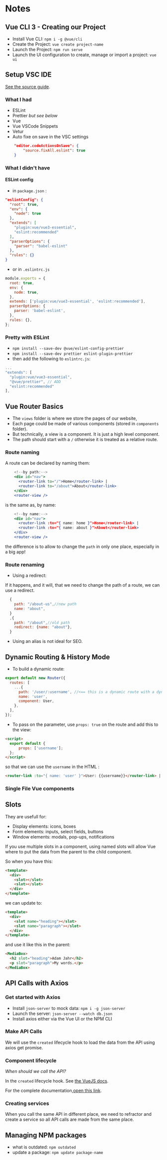 # Notes

## Vue CLI 3 - Creating our Project

- Install Vue CLI: `npm i -g @vue/cli`
- Create the Project: `vue create project-name`
- Launch the Project: `npm run serve`
- Launch the UI configuration to create, manage or import a project: `vue ui`

## Setup VSC IDE

[See the source guide](https://www.vuemastery.com/blog/vs-code-for-vuejs-developers/).

### What I had

- ESLint
- Prettier _but see below_
- Vue
- Vue VSCode Snippets
- Vetur
- Auto fixe on save in the VSC settings

```json
    "editor.codeActionsOnSave": {
        "source.fixAll.eslint": true
    }
```

### What I didn't have

#### ESLint config

- in `package.json` :

```json
"eslintConfig": {
  "root": true,
  "env": {
    "node": true
  },
  "extends": [
    "plugin:vue/vue3-essential",
    "eslint:recommended"
  ],
  "parserOptions": {
    "parser": "babel-eslint"
  },
  "rules": {}
}
```

- or in `.eslintrc.js`

```js
module.exports = {
  root: true,
  env: {
    node: true,
  },
  extends: ['plugin:vue/vue3-essential', 'eslint:recommended'],
  parserOptions: {
    parser: 'babel-eslint',
  },
  rules: {},
};
```

### Pretty with ESLint

- `npm install --save-dev @vue/eslint-config-prettier`
- `npm install --save-dev prettier eslint-plugin-prettier`
- then add the following to `eslintrc.js`:

```js
...
"extends": [
  "plugin:vue/vue3-essential",
  "@vue/prettier", // ADD
  "eslint:recommended"
],
```

## Vue Router Basics

- The `views` folder is where we store the pages of our website,
- Each page could be made of various components (stored in `components` folder).
- But technically, a view is a component. It is just a high level component.
- The path should start with a `/` otherwise it is treated as a relative route.

### Route naming

A route can be declared by naming them:

```jsx
    <!--by path:-->
    <div id="nav">
      <router-link to="/">Home</router-link> |
      <router-link to="/about">About</router-link>
    </div>
    <router-view />
```

is the same as, by name:

```jsx
    <!--by name:-->
    <div id="nav">
      <router-link :to="{ name: home }">Home</router-link> |
      <router-link :to="{ name: about }">About</router-link>
    </div>
    <router-view />
```

the difference is to allow to change the `path` in only one place, especially in a big app!

### Route renaming

- Using a redirect:

If it happens, and it will, that we need to change the path of a route, we can use a redirect.

```js
  {
    path: "/about-us",//new path
    name: "about",
  }
  ,{
    path: "/about",//old path
    redirect: {name: "about"},
  }
```

- Using an alias is not ideal for SEO.

## Dynamic Routing & History Mode

- To build a dynamic route:

```js
export default new Router({
  routes: [
    ...{
      path: '/user/:username', //<== this is a dynamic route with a dynamic segment
      name: 'user',
      component: User,
    },
  ],
});
```

- To pass on the parameter, use `props: true` on the route and add this to the view:

```html
<script>
  export default {
      props: ['username'];
  };
</script>
```

so that we can use the `username` in the HTML :

```html
<router-link :to="{ name: 'user' }">User: {{username}}</router-link> |
```

### Single File Vue components

## Slots

They are usefull for:

- Display elements: icons, boxes
- Form elements: inputs, select fields, buttons
- Window elements: modals, pop-ups, notifications

If you use multiple slots in a component, using named slots will allow Vue where to put the data from the parent to the child component.

So when you have this:

```html
<template>
  <div>
    <slot></slot>
    <slot></slot>
  </div>
</template>
```

we can update to:

```html
<template>
  <div>
    <slot name="heading"></slot>
    <slot name="paragraph"></slot>
  </div>
</template>
```

and use it like this in the parent:

```html
<MediaBox>
  <h2 slot="heading">Adam Jahr</h2>
  <p slot="paragraph">My words.</p>
</MediaBox>
```

## API Calls with Axios

### Get started with Axios

- Install `json-server` to mock data: `npm i -g json-server`
- Launch the server: `json-server --watch db.json`
- Install axios either via the Vue UI or the NPM CLI

### Make API Calls

We will use the `created` lifecycle hook to load the data from the API using axios get promise.

### Component lifecycle

_When should we call the API?_

In the `created` lifecycle hook. See [the VueJS docs](https://vuejs.org/v2/api/#created).

For the complete documentation,[open this link](https://vuejs.org/v2/guide/instance.html#Instance-Lifecycle-Hooks).

### Creating services

When you call the same API in different place, we need to refractor and create a service so all API calls are made from the same place.

## Managing NPM packages

- what is outdated: `npm outdated`
- update a package: `npm update package-name`

